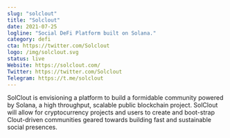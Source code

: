 ```yaml
---
slug: "solclout"
title: "Solclout"
date: 2021-07-25
logline: "Social DeFi Platform built on Solana."
category: defi
cta: https://twitter.com/Solclout
logo: /img/solclout.svg
status: live
Website: https://solclout.com/
Twitter: https://twitter.com/Solclout
Telegram: https://t.me/solclout
---
```


SolClout is envisioning a platform to build a formidable community powered by Solana, a high throughput, scalable public blockchain project. SolClout will allow for cryptocurrency projects and users to create and boot-strap Clout-driven communities geared towards building fast and sustainable social presences.

